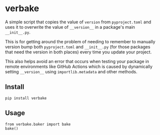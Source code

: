# verbake

A simple script that copies the value of `version` from `pyproject.toml` and uses it to overwrite the value of `__version__` in a package's main `__init__.py`.

This is for getting around the problem of needing to remember to manually version bump both `pyproject.toml` and `__init__.py` (for those packages that need the version in both places) every time you update your project.

This also helps avoid an error that occurs when testing your package in remote environments like GitHub Actions which is caused by dynamically setting `__version__` using `importlib.metadata` and other methods.

## Install
```
pip install verbake
```

## Usage
```
from verbake.baker import bake
bake()
```
